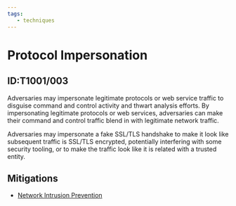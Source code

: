 ```yaml
---
tags:
   - techniques
---
```

# Protocol Impersonation
## ID:T1001/003
Adversaries may impersonate legitimate protocols or web service traffic to disguise command and control activity and thwart analysis efforts. By impersonating legitimate protocols or web services, adversaries can make their command and control traffic blend in with legitimate network traffic.  

Adversaries may impersonate a fake SSL/TLS handshake to make it look like subsequent traffic is SSL/TLS encrypted, potentially interfering with some security tooling, or to make the traffic look like it is related with a trusted entity. 
## Mitigations
* [Network Intrusion Prevention](/mitre/mitigations/M1031)
